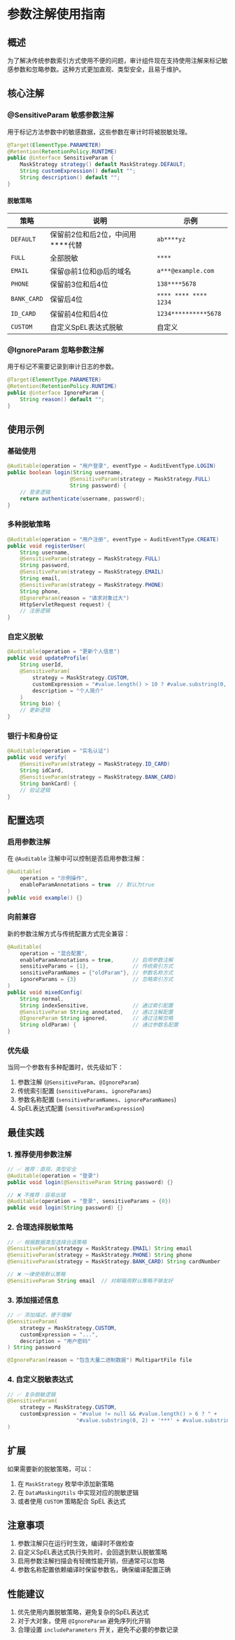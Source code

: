# 参数注解使用指南

## 概述

为了解决传统参数索引方式使用不便的问题，审计组件现在支持使用注解来标记敏感参数和忽略参数。这种方式更加直观、类型安全，且易于维护。

## 核心注解

### @SensitiveParam 敏感参数注解

用于标记方法参数中的敏感数据，这些参数在审计时将被脱敏处理。

```java
@Target(ElementType.PARAMETER)
@Retention(RetentionPolicy.RUNTIME)
public @interface SensitiveParam {
    MaskStrategy strategy() default MaskStrategy.DEFAULT;
    String customExpression() default "";
    String description() default "";
}
```

#### 脱敏策略

| 策略 | 说明 | 示例 |
|------|------|------|
| `DEFAULT` | 保留前2位和后2位，中间用****代替 | `ab****yz` |
| `FULL` | 全部脱敏 | `****` |
| `EMAIL` | 保留@前1位和@后的域名 | `a***@example.com` |
| `PHONE` | 保留前3位和后4位 | `138****5678` |
| `BANK_CARD` | 保留后4位 | `**** **** **** 1234` |
| `ID_CARD` | 保留前4位和后4位 | `1234**********5678` |
| `CUSTOM` | 自定义SpEL表达式脱敏 | 自定义 |

### @IgnoreParam 忽略参数注解

用于标记不需要记录到审计日志的参数。

```java
@Target(ElementType.PARAMETER)
@Retention(RetentionPolicy.RUNTIME)
public @interface IgnoreParam {
    String reason() default "";
}
```

## 使用示例

### 基础使用

```java
@Auditable(operation = "用户登录", eventType = AuditEventType.LOGIN)
public boolean login(String username, 
                    @SensitiveParam(strategy = MaskStrategy.FULL) 
                    String password) {
    // 登录逻辑
    return authenticate(username, password);
}
```

### 多种脱敏策略

```java
@Auditable(operation = "用户注册", eventType = AuditEventType.CREATE)
public void registerUser(
    String username,
    @SensitiveParam(strategy = MaskStrategy.FULL) 
    String password,
    @SensitiveParam(strategy = MaskStrategy.EMAIL) 
    String email,
    @SensitiveParam(strategy = MaskStrategy.PHONE) 
    String phone,
    @IgnoreParam(reason = "请求对象过大") 
    HttpServletRequest request) {
    // 注册逻辑
}
```

### 自定义脱敏

```java
@Auditable(operation = "更新个人信息")
public void updateProfile(
    String userId,
    @SensitiveParam(
        strategy = MaskStrategy.CUSTOM,
        customExpression = "#value.length() > 10 ? #value.substring(0, 3) + '***' + #value.substring(#value.length()-3) : '***'",
        description = "个人简介"
    ) 
    String bio) {
    // 更新逻辑
}
```

### 银行卡和身份证

```java
@Auditable(operation = "实名认证")
public void verify(
    @SensitiveParam(strategy = MaskStrategy.ID_CARD) 
    String idCard,
    @SensitiveParam(strategy = MaskStrategy.BANK_CARD) 
    String bankCard) {
    // 验证逻辑
}
```

## 配置选项

### 启用参数注解

在 `@Auditable` 注解中可以控制是否启用参数注解：

```java
@Auditable(
    operation = "示例操作",
    enableParamAnnotations = true  // 默认为true
)
public void example() {}
```

### 向前兼容

新的参数注解方式与传统配置方式完全兼容：

```java
@Auditable(
    operation = "混合配置",
    enableParamAnnotations = true,      // 启用参数注解
    sensitiveParams = {1},              // 传统索引方式
    sensitiveParamNames = {"oldParam"}, // 参数名称方式
    ignoreParams = {3}                  // 忽略索引方式
)
public void mixedConfig(
    String normal,
    String indexSensitive,              // 通过索引配置
    @SensitiveParam String annotated,   // 通过注解配置
    @IgnoreParam String ignored,        // 通过注解忽略
    String oldParam) {                  // 通过参数名配置
}
```

### 优先级

当同一个参数有多种配置时，优先级如下：

1. 参数注解 (`@SensitiveParam`、`@IgnoreParam`)
2. 传统索引配置 (`sensitiveParams`、`ignoreParams`)
3. 参数名称配置 (`sensitiveParamNames`、`ignoreParamNames`)
4. SpEL表达式配置 (`sensitiveParamExpression`)

## 最佳实践

### 1. 推荐使用参数注解

```java
// ✅ 推荐：直观、类型安全
@Auditable(operation = "登录")
public void login(@SensitiveParam String password) {}

// ❌ 不推荐：容易出错
@Auditable(operation = "登录", sensitiveParams = {0})
public void login(String password) {}
```

### 2. 合理选择脱敏策略

```java
// ✅ 根据数据类型选择合适策略
@SensitiveParam(strategy = MaskStrategy.EMAIL) String email
@SensitiveParam(strategy = MaskStrategy.PHONE) String phone
@SensitiveParam(strategy = MaskStrategy.BANK_CARD) String cardNumber

// ❌ 一律使用默认策略
@SensitiveParam String email  // 对邮箱用默认策略不够友好
```

### 3. 添加描述信息

```java
// ✅ 添加描述，便于理解
@SensitiveParam(
    strategy = MaskStrategy.CUSTOM,
    customExpression = "...",
    description = "用户密码"
) String password

@IgnoreParam(reason = "包含大量二进制数据") MultipartFile file
```

### 4. 自定义脱敏表达式

```java
// ✅ 复杂脱敏逻辑
@SensitiveParam(
    strategy = MaskStrategy.CUSTOM,
    customExpression = "#value != null && #value.length() > 6 ? " +
                      "#value.substring(0, 2) + '***' + #value.substring(#value.length()-2) : '***'"
)
```

## 扩展

如果需要新的脱敏策略，可以：

1. 在 `MaskStrategy` 枚举中添加新策略
2. 在 `DataMaskingUtils` 中实现对应的脱敏逻辑
3. 或者使用 `CUSTOM` 策略配合 SpEL 表达式

## 注意事项

1. 参数注解只在运行时生效，编译时不做检查
2. 自定义SpEL表达式执行失败时，会回退到默认脱敏策略
3. 启用参数注解扫描会有轻微性能开销，但通常可以忽略
4. 参数名称配置依赖编译时保留参数名，确保编译配置正确

## 性能建议

1. 优先使用内置脱敏策略，避免复杂的SpEL表达式
2. 对于大对象，使用 `@IgnoreParam` 避免序列化开销
3. 合理设置 `includeParameters` 开关，避免不必要的参数记录